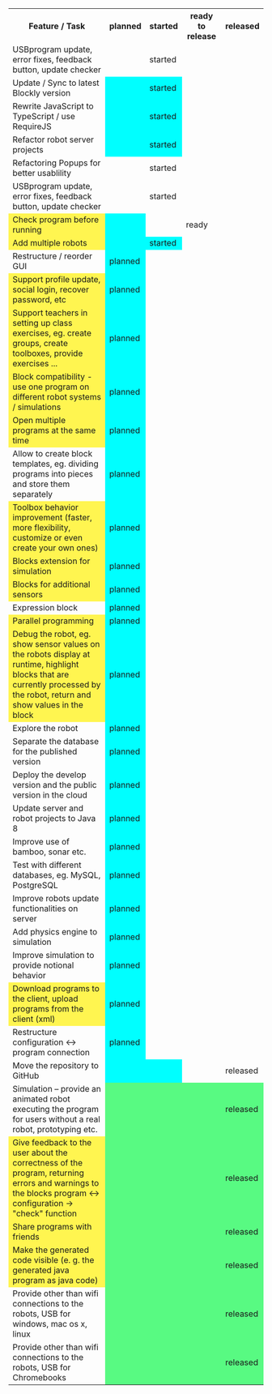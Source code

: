 <table>
  <tr>
    <th>Feature / Task </th>
    <th>planned</th>
    <th>started</th>
    <th>ready to release</th>
    <th>released</th>
  </tr><tr>
    <td>USBprogram update, error fixes, feedback button, update checker</td>    
    <td></td>
    <td>started</td>
    <td></td>
    <td></td>
  </tr><tr>
    <td>Update / Sync to latest Blockly version</td>
    <td bgcolor="#00ffff"></td>
    <td bgcolor="#00ffff">started</td>
    <td></td>
<td></td>
  </tr>
<tr>
    <td>Rewrite JavaScript to TypeScript / use RequireJS</td>
    <td bgcolor="#00ffff"></td>
    <td bgcolor="#00ffff">started</td>
    <td></td>
<td></td>
  </tr>
<tr>
    <td>Refactor robot server projects</td>
   <td bgcolor="#00ffff"></td>
    <td bgcolor="#00ffff">started</td>
    <td></td>
<td></td>
  </tr><tr>
    <td>Refactoring Popups for better usablility</td>    
    <td></td>
    <td>started</td>
    <td></td>
    <td></td>
  </tr><tr>
    <td>USBprogram update, error fixes, feedback button, update checker</td>    
    <td></td>
    <td>started</td>
    <td></td>
    <td></td>
  </tr><tr>
    <td bgcolor="#FFF550">Check program before running</td>    
    <td  bgcolor="#00ffff"></td>
<td></td>
    <td>ready</td>
<td></td>
  </tr>
  <tr>
    <td bgcolor="#FFF550">Add multiple robots</td>
    <td  bgcolor="#00ffff"></td>
<td bgcolor="#00ffff">started</td>
    <td></td>
<td></td>
  </tr><tr>
    <td>Restructure / reorder GUI</td>
    <td bgcolor="#00ffff">planned</td>
    <td></td>
    <td></td>
<td></td>
  </tr><tr>
    <td bgcolor="#FFF550">Support profile update, social login, recover password, etc</td>
    <td bgcolor="#00ffff">planned</td>
    <td></td>
    <td></td>
<td></td>
  </tr>
<tr>
    <td bgcolor="#FFF550">Support teachers in setting up class exercises, eg. create groups, create toolboxes, provide exercises ... </td>
    <td bgcolor="#00ffff">planned</td>
    <td></td>
    <td></td>
<td></td>
  </tr>
<tr>
<tr>
    <td bgcolor="#FFF550">Block compatibility - use one program on different robot systems / simulations</td>
    <td bgcolor="#00ffff">planned</td>
    <td></td>
    <td></td>
<td></td>
  </tr>
<tr>
    <td bgcolor="#FFF550">Open multiple programs at the same time</td>
    <td bgcolor="#00ffff">planned</td>
    <td></td>
    <td></td>
<td></td>
  </tr>
<tr>
    <td>Allow to create block templates, eg. dividing programs into pieces and store them separately
</td>
    <td bgcolor="#00ffff">planned</td>
    <td></td>
    <td></td>
<td></td>
  </tr>
<tr>
    <td bgcolor="#FFF550">Toolbox behavior improvement (faster, more flexibility, customize or even create your own ones) </td>
    <td bgcolor="#00ffff">planned</td>
    <td></td>
    <td></td>
<td></td>
  </tr>
<tr>
    <td bgcolor="#FFF550">Blocks extension for simulation</td>
    <td bgcolor="#00ffff">planned</td>
    <td></td>
    <td></td>
<td></td>
  </tr>
<tr>
    <td bgcolor="#FFF550">Blocks for additional sensors</td>
    <td bgcolor="#00ffff">planned</td>
    <td></td>
    <td></td>
<td></td>
  </tr>
<tr>
    <td>Expression block</td>
    <td bgcolor="#00ffff">planned</td>
    <td></td>
    <td></td>
<td></td>
  </tr>
<tr>
    <td bgcolor="#FFF550">Parallel  programming </td>
    <td bgcolor="#00ffff">planned</td>
    <td></td>
    <td></td>
<td></td>
  </tr>
<tr>
    <td bgcolor="#FFF550">Debug the robot, eg. show sensor values on the robots display at runtime, highlight blocks that are currently processed by the robot, return and show values in the block
 </td>
    <td bgcolor="#00ffff">planned</td>
    <td></td>
    <td></td>
<td></td>
  </tr>
<tr>
    <td>Explore the robot </td>
    <td bgcolor="#00ffff">planned</td>
    <td></td>
    <td></td>
<td></td>
  </tr>

<tr>
    <td>Separate the database for the published version</td>
    <td bgcolor="#00ffff">planned</td>
    <td></td>
    <td></td>
<td></td>
  </tr>
<tr>
    <td>Deploy the develop version and the public version in the cloud</td>
    <td bgcolor="#00ffff">planned</td>
    <td></td>
    <td></td>
<td></td>
  </tr>

<tr>
    <td>Update server and robot projects to Java 8</td>
    <td bgcolor="#00ffff">planned</td>
    <td></td>
    <td></td>
<td></td>
  </tr>
<tr>
    <td>Improve use of bamboo, sonar etc.</td>
    <td bgcolor="#00ffff">planned</td>
    <td></td>
    <td></td>
<td></td>
  </tr>
<tr>
    <td>Test with different databases, eg. MySQL, PostgreSQL</td>
    <td bgcolor="#00ffff">planned</td>
    <td></td>
    <td></td>
<td></td>
  </tr>
<tr>
    <td>Improve robots update functionalities on server</td>
    <td bgcolor="#00ffff">planned</td>
    <td></td>
    <td></td>
<td></td>
  </tr>
<tr>
    <td>Add physics engine to simulation</td>
    <td bgcolor="#00ffff">planned</td>
    <td></td>
    <td></td>
<td></td>
  </tr>
<tr>
    <td>Improve simulation to provide notional behavior</td>
    <td bgcolor="#00ffff">planned</td>
    <td></td>
    <td></td>
<td></td>
  </tr>
<tr>
    <td bgcolor="#FFF550">Download programs to the client, upload programs from the client (xml)
</td>
    <td bgcolor="#00ffff">planned</td>
    <td></td>
    <td></td>
<td></td>
  </tr>
<tr>
    <td>Restructure configuration <-> program connection</td>
    <td bgcolor="#00ffff">planned</td>
    <td></td>
    <td></td>
<td></td>
  </tr><tr>
    <td>Move the repository to GitHub</td>
    <td bgcolor="#00ffff"></td>
    <td bgcolor="#00ffff"></td>
    <td></td>
<td>released</td>
  </tr><tr>
    <td>Simulation – provide an animated robot executing the program for users without a real robot, prototyping etc. </td>
    <td bgcolor="#58FA82"></td>
    <td bgcolor="#58FA82"></td>
<td bgcolor="#58FA82"></td>
    <td bgcolor="#58FA82">released</td>
  </tr>
<tr>
    <td bgcolor="#FFF550">Give feedback to the user about the correctness of the program, returning errors and warnings to the blocks
program <-> configuration
 -> "check" function
</td>
    <td bgcolor="#58FA82"></td>
    <td bgcolor="#58FA82"></td>
<td bgcolor="#58FA82"></td>
    <td bgcolor="#58FA82">released</td>
  </tr>
<tr>
    <td bgcolor="#FFF550">Share programs with friends</td>
    <td bgcolor="#58FA82"></td>
    <td bgcolor="#58FA82"></td>
<td bgcolor="#58FA82"></td>
    <td bgcolor="#58FA82">released</td>
  </tr>
<tr>
    <td bgcolor="#FFF550">Make the generated code visible (e. g. the generated java program as java code)</td>
    <td bgcolor="#58FA82"></td>
    <td bgcolor="#58FA82"></td>
<td bgcolor="#58FA82"></td>
    <td bgcolor="#58FA82">released</td>
  </tr>
<tr>
    <td>Provide other than wifi connections to the robots, USB  for windows, mac os x, linux</td>
    <td bgcolor="#58FA82"></td>
    <td bgcolor="#58FA82"></td>
<td bgcolor="#58FA82"></td>
    <td bgcolor="#58FA82">released</td>
  </tr>
 <td>Provide other than wifi connections to the robots, USB for Chromebooks</td>
    <td bgcolor="#58FA82"></td>
    <td bgcolor="#58FA82"></td>
<td bgcolor="#58FA82"></td>
    <td bgcolor="#58FA82">released</td>
  </tr>
</table>